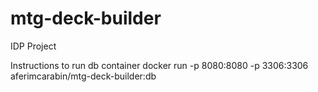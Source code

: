 # mtg-deck-builder
IDP Project

Instructions to run db container
docker run -p 8080:8080 -p 3306:3306 aferimcarabin/mtg-deck-builder:db
